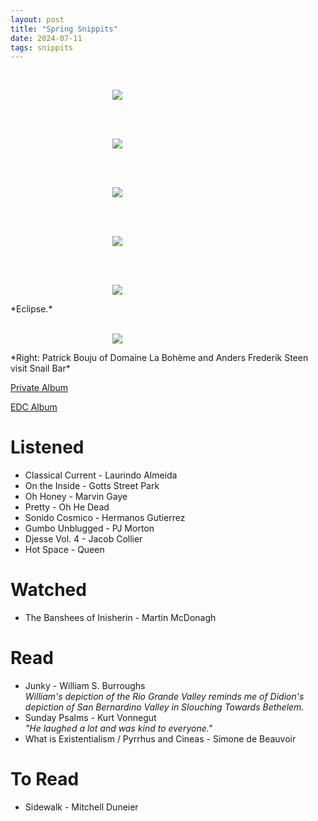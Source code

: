 ```yaml
---
layout: post
title: "Spring Snippits"
date: 2024-07-11
tags: snippits
---
```


<br>
<p align="center">
<img style="max-width: 1024px; margin: 0 0 0 -162px;" src="https://storage.googleapis.com/fkwang_blog_image_hosting/2024_07_10_spring_snippits/img1.jpg">
</p>
<br>

<br>
<p align="center">
<img style="max-width: 1024px; margin: 0 0 0 -162px;" src="https://storage.googleapis.com/fkwang_blog_image_hosting/2024_07_10_spring_snippits/img2.jpg">
</p>
<br>

<br>
<p align="center">
<img style="max-width: 1024px; margin: 0 0 0 -162px;" src="https://storage.googleapis.com/fkwang_blog_image_hosting/2024_07_10_spring_snippits/img3.jpg">
</p>
<br>

<br>
<p align="center">
<img style="max-width: 1024px; margin: 0 0 0 -162px;" src="https://storage.googleapis.com/fkwang_blog_image_hosting/2024_07_10_spring_snippits/img4.jpg">
</p>
<br>

<br>
<p align="center">
<img style="max-width: 1024px; margin: 0 0 0 -162px;" src="https://storage.googleapis.com/fkwang_blog_image_hosting/2024_07_10_spring_snippits/img5.jpg">
</p>
*Eclipse.*
<br>

<br>
<p align="center">
<img style="max-width: 1024px; margin: 0 0 0 -162px;" src="https://storage.googleapis.com/fkwang_blog_image_hosting/2024_07_10_spring_snippits/img6.jpg">
</p>
*Right: Patrick Bouju of Domaine La Bohème and Anders Frederik Steen visit Snail Bar*
<br>



[Private Album](https://jstrieb.github.io/link-lock/#eyJ2IjoiMC4wLjEiLCJlIjoiSDVqWHltazhBTHNhR0EveXFFREN6L3M1VG90M0tzYVArODRIcGdpSnYxN25HT3pyNWZXZU5tZUxTbk80QjFxT0FuZmV1a2MyN01WdkJ3L0ZLR0hodnVBRUlEKzUxSVFaaUFnOEJhc042aTZ2RUdqdEtTaDFkallSZ3h1Ykh5SWRjdVcyK1E9PSIsInMiOiJlYStUOURBbVF5cTZlaHJESWt6UzNnPT0iLCJpIjoia0NvcWttbCtNQXEyRU1weCJ9)

[EDC Album](https://jstrieb.github.io/link-lock/#eyJ2IjoiMC4wLjEiLCJlIjoiN2NUY1Q1U09vUjYrOUt5N3RvZGQzbFhkckJEMXFyQ3RFRnJaR2lyZ254eWFqQkNNUEtVd2VUaFZaMkwrdzYza3FrMkJjOWp1eDZxdjFaSGJFNmpTNlQzYVV5U09YQWMvWHBFZlZOMzJPQzlWMjFBMVZjUmRpQXM5UEdnTlpidGQ4NkVGSXc9PSIsInMiOiJQNEx0Y0xFdUZ4M1ZWMjlIWEdqVnJRPT0iLCJpIjoiQ1lQVjA2RHA2THdDQTEzQyJ9)

# Listened

- Classical Current - Laurindo Almeida
- On the Inside - Gotts Street Park
- Oh Honey - Marvin Gaye
- Pretty - Oh He Dead
- Sonido Cosmico - Hermanos Gutierrez
- Gumbo Unblugged - PJ Morton
- Djesse Vol. 4 - Jacob Collier
- Hot Space - Queen

# Watched
- The Banshees of Inisherin - Martin McDonagh

# Read
- Junky - William S. Burroughs \
  *William's depiction of the Rio Grande Valley reminds me of Didion's depiction of San Bernardino Valley in Slouching Towards Bethelem.*
- Sunday Psalms - Kurt Vonnegut \
  *"He laughed a lot and was kind to everyone."*
- What is Existentialism / Pyrrhus and Cineas - Simone de Beauvoir

# To Read
- Sidewalk - Mitchell Duneier
